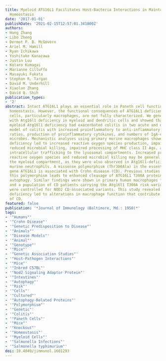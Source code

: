 ```yaml
---
title: Myeloid ATG16L1 Facilitates Host-Bacteria Interactions in Maintaining Intestinal
  Homeostasis
date: '2017-01-01'
publishDate: '2021-02-15T12:57:01.341000Z'
authors:
- Hong Zhang
- Libo Zheng
- Dermot P. B. McGovern
- Ariel M. Hamill
- Ryan Ichikawa
- Yoshitake Kanazawa
- Justin Luu
- Kotaro Kumagai
- Marianne Cilluffo
- Masayuki Fukata
- Stephan R. Targan
- David M. Underhill
- Xiaolan Zhang
- David Q. Shih
publication_types:
- '2'
abstract: Intact ATG16L1 plays an essential role in Paneth cell function and intestinal
  homeostasis. However, the functional consequences of ATG16L1 deficiency in myeloid
  cells, particularly macrophages, are not fully characterized. We generated mice
  with Atg16l1 deficiency in myeloid and dendritic cells and showed that mice with
  myeloid Atg16l1 deficiency had exacerbated colitis in two acute and one chronic
  model of colitis with increased proinflammatory to anti-inflammatory macrophage
  ratios, production of proinflammatory cytokines, and numbers of IgA-coated intestinal
  microbes. Mechanistic analyses using primary murine macrophages showed that Atg16l1
  deficiency led to increased reactive oxygen species production, impaired mitophagy,
  reduced microbial killing, impaired processing of MHC class II Ags, and altered
  intracellular trafficking to the lysosomal compartments. Increased production of
  reactive oxygen species and reduced microbial killing may be general features of
  the myeloid compartment, as they were also observed in Atg16l1-deficient primary
  murine neutrophils. A missense polymorphism (Thr300Ala) in the essential autophagy
  gene ATG16L1 is associated with Crohn disease (CD). Previous studies showed that
  this polymorphism leads to enhanced cleavage of ATG16L1 T300A protein and thus reduced
  autophagy. Similar findings were shown in primary human macrophages from controls
  and a population of CD patients carrying the Atg16l1 T300A risk variant and who
  were controlled for NOD2 CD-associated variants. This study revealed that ATG16L1
  deficiency led to alterations in macrophage function that contribute to the severity
  of CD.
featured: false
publication: '*Journal of Immunology (Baltimore, Md.: 1950)*'
tags:
- '"Humans"'
- '"Crohn Disease"'
- '"Genetic Predisposition to Disease"'
- '"Animals"'
- '"Disease Models"'
- '"Animal"'
- '"Genotype"'
- '"Mice"'
- '"Genetic Association Studies"'
- '"Host-Pathogen Interactions"'
- '"Mice"'
- '"Inbred C57BL"'
- '"Nod2 Signaling Adaptor Protein"'
- '"Intestines"'
- '"Autophagy"'
- '"Risk"'
- '"Cells"'
- '"Cultured"'
- '"Autophagy-Related Proteins"'
- '"Polymorphism"'
- '"Genetic"'
- '"Colitis"'
- '"Paneth Cells"'
- '"Mice"'
- '"Knockout"'
- '"Homeostasis"'
- '"Myeloid Cells"'
- '"Salmonella Infections"'
- '"Salmonella typhimurium"'
doi: 10.4049/jimmunol.1601293
---
```


